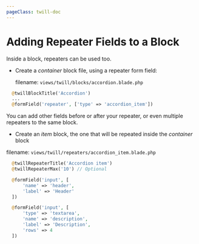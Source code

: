 ```yaml
---
pageClass: twill-doc
---
```


# Adding Repeater Fields to a Block

Inside a block, repeaters can be used too.

- Create a *container* block file, using a repeater form field:

  filename: ```views/twill/blocks/accordion.blade.php```
```php
  @twillBlockTitle('Accordion')
  ...
  @formField('repeater', ['type' => 'accordion_item'])
```
You can add other fields before or after your repeater, or even multiple repeaters to the same block.

- Create an *item* block, the one that will be repeated inside the *container* block

filename: ```views/twill/repeaters/accordion_item.blade.php```
```php
  @twillRepeaterTitle('Accordion item')
  @twillRepeaterMax('10') // Optional

  @formField('input', [
      'name' => 'header',
      'label' => 'Header'
  ])

  @formField('input', [
      'type' => 'textarea',
      'name' => 'description',
      'label' => 'Description',
      'rows' => 4
  ])
```
